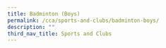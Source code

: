 ```yaml
---
title: Badminton (Boys)
permalink: /cca/sports-and-clubs/badminton-boys/
description: ""
third_nav_title: Sports and Clubs
---
```

